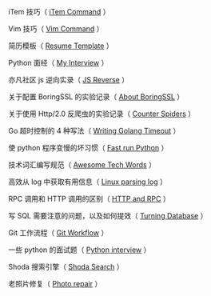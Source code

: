 iTem 技巧（ [iTem Command](https://github.com/XuYuanzhe/XuYuanzhe/blob/main/documents/iTemCommand.md) ）

Vim 技巧（ [Vim Command](https://github.com/XuYuanzhe/XuYuanzhe/blob/main/documents/VimCommand.md) ）

简历模板（ [Resume Template](https://github.com/XuYuanzhe/XuYuanzhe/blob/main/documents/ResumeTemplate.md) ）

Python 面经（ [My Interview](https://github.com/XuYuanzhe/XuYuanzhe/blob/main/documents/MyInterview.md) ）

亦凡社区 js 逆向实录（ [JS Reverse](https://www.wolai.com/ezFnCJUwzbt7cTWezodLGp) ）

关于配置 BoringSSL 的实验记录（ [About BoringSSL](https://github.com/XuYuanzhe/XuYuanzhe/blob/main/documents/BoringSSL.md) ）

关于使用 Http/2.0 反爬虫的实验记录（ [Counter Spiders](https://github.com/XuYuanzhe/XuYuanzhe/blob/main/documents/Http2.md) ）

Go 超时控制的 4 种写法（ [Writing Golang Timeout](https://github.com/XuYuanzhe/XuYuanzhe/blob/main/documents/WritingGolangTimeout.md) ）

使 python 程序变慢的坏习惯（ [Fast run Python](https://github.com/XuYuanzhe/XuYuanzhe/blob/main/documents/FastPython.md) ）

技术词汇编写规范（ [Awesome Tech Words](https://github.com/rd2coding/Awesome-Tech-Words) ）

高效从 log 中获取有用信息（ [Linux parsing log](https://github.com/XuYuanzhe/XuYuanzhe/blob/main/documents/LinuxParsingLog.md) ）

RPC 调用和 HTTP 调用的区别（ [HTTP and RPC](https://github.com/XuYuanzhe/XuYuanzhe/blob/main/documents/HTTP&RPC.md) ）

写 SQL 需要注意的问题，以及如何提效（ [Turning Database](https://github.com/XuYuanzhe/XuYuanzhe/blob/main/documents/SQL.md) ）

Git 工作流程（ [Git Workflow](https://github.com/XuYuanzhe/XuYuanzhe/blob/main/documents/GitWorkflow.md) ）

一些 python 的面试题（ [Python interview](https://github.com/XuYuanzhe/XuYuanzhe/blob/main/documents/PythonInterview.md) ）

Shoda 搜索引擎（ [Shoda Search](https://github.com/XuYuanzhe/XuYuanzhe/blob/main/documents/ShodaSearch.md) ）

老照片修复（ [Photo repair](https://github.com/XuYuanzhe/XuYuanzhe/blob/main/documents/PhotoRepair.md) ）
